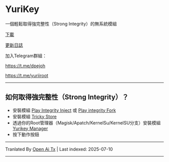 # YuriKey
一個輕鬆取得強完整性（Strong Integrity）的無系統模組

[下載](https://github.com/dpejoh/yurikey/releases/latest) 

[更新日誌](https://raw.githubusercontent.com/dpejoh/yurikey/main/changelog.md) 

加入Telegram群組：

https://t.me/dpejoh

https://t.me/yuriiroot

---

## 如何取得強完整性（Strong Integrity）？
- 安裝模組 [Play Integrity Inject](https://github.com/KOWX712/PlayIntegrityFix) 或 [Play integrity Fork](https://github.com/osm0sis/PlayIntegrityFork)
- 安裝模組 [Tricky Store](https://github.com/5ec1cff/TrickyStore)
- 透過你的Root管理器（Magisk/Apatch/KernelSu/KernelSU分支）安裝模組 [Yurikey Manager](https://github.com/dpejoh/yurikey/releases)
- 按下動作按鈕

---

Tranlated By [Open Ai Tx](https://github.com/OpenAiTx/OpenAiTx) | Last indexed: 2025-07-10

---